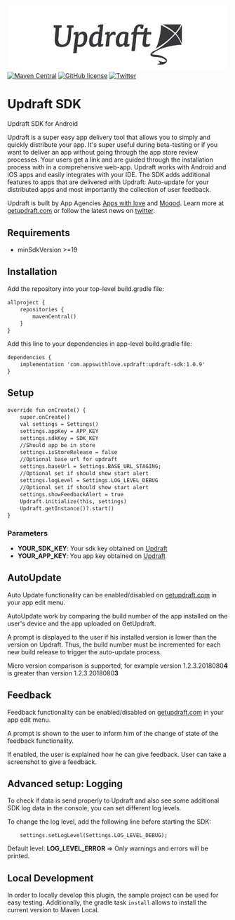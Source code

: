 ![Updraft: Mobile App Distribution](updraft.png)
[![Maven Central](https://maven-badges.herokuapp.com/maven-central/com.appswithlove.updraft/updraft-sdk/badge.svg)](https://maven-badges.herokuapp.com/maven-central/com.appswithlove.updraft/updraft-sdk)
[![GitHub license](https://img.shields.io/badge/license-MIT-lightgrey.svg)](https://raw.githubusercontent.com/appswithlove/updraft-sdk-ios/master/LICENSE)
[![Twitter](https://img.shields.io/badge/twitter-@GetUpdraft-blue.svg?style=flat)](https://twitter.com/GetUpdraft)


# Updraft SDK

Updraft SDK for Android

Updraft is a super easy app delivery tool that allows you to simply and quickly distribute your app. It's super useful during beta-testing or if you want to deliver an app without going through the app store review processes. Your users get a link and are guided through the installation process with in a comprehensive web-app. Updraft works with Android and iOS apps and easily integrates with your IDE.
The SDK adds additional features to apps that are delivered with Updraft: Auto-update for your distributed apps and most importantly the collection of user feedback.

Updraft is built by App Agencies [Apps with love](https://appswithlove.com/) and [Moqod](https://moqod.com/). Learn more at [getupdraft.com](https://getupdraft.com/) or follow the latest news on [twitter](https://twitter.com/GetUpdraft).


## Requirements

- minSdkVersion >=19

## Installation

Add the repository into your top-level build.gradle file:

```
allproject {
    repositories {
        mavenCentral()
    }
}
```

Add this line to your dependencies in app-level build.gradle file:

```
dependencies {
    implementation 'com.appswithlove.updraft:updraft-sdk:1.0.9'
}
```

## Setup

```
override fun onCreate() {
    super.onCreate()
    val settings = Settings()
    settings.appKey = APP_KEY
    settings.sdkKey = SDK_KEY
    //Should app be in store
    settings.isStoreRelease = false
    //Optional base url for updraft
    settings.baseUrl = Settings.BASE_URL_STAGING;
    //Optional set if should show start alert
    settings.logLevel = Settings.LOG_LEVEL_DEBUG
    //Optional set if should show start alert
    settings.showFeedbackAlert = true
    Updraft.initialize(this, settings)
    Updraft.getInstance()?.start()
}
```
### Parameters
- <b>YOUR_SDK_KEY</b>: Your sdk key obtained on [Updraft](https://getupdraft.com)
- <b>YOUR_APP_KEY</b>: You app key obtained on [Updraft](https://getupdraft.com)

## AutoUpdate
Auto Update functionality can be enabled/disabled on [getupdraft.com](https://getupdraft.com/) in your app edit menu.

AutoUpdate work by comparing the build number of the app installed on the user's device and the app uploaded on GetUpdraft.

A prompt is displayed to the user if his installed version is lower than the version on Updraft.
Thus, the build number must be incremented for each new build release to trigger the auto-update process.

Micro version comparison is supported, for example version 1.2.3.2018080**4** is greater than version 1.2.3.2018080**3**

## Feedback

Feedback functionality can be enabled/disabled on [getupdraft.com](https://getupdraft.com/) in your app edit menu.

A prompt is shown to the user to inform him of the change of state of the feedback functionality.

If enabled, the user is explained how he can give feedback.
User can take a screenshot to give a feedback.

## Advanced setup:  Logging

To check if data is send properly to Updraft and also see some additional SDK log data in the console, you can set different log levels.

To change the log level, add the following line before starting the SDK:

```
    settings.setLogLevel(Settings.LOG_LEVEL_DEBUG);
```


Default level: <b>LOG_LEVEL_ERROR</b> => Only warnings and errors will be printed.

## Local Development

In order to locally develop this plugin, the sample project can be used for easy testing. Additionally, the gradle task `install` allows to install the current version to Maven Local.
